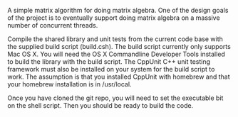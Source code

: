 A simple matrix algorithm for doing matrix algebra.
One of the design goals of the project is to eventually support doing matrix algebra on a massive number of concurrent threads.

Compile the shared library and unit tests from the current code base with the supplied build script (build.csh).
The build script currently only supports Mac OS X. You will need the OS X Commandline Developer Tools installed to build the library with the build script.
The CppUnit C++ unit testing framework must also be installed on your system for the build script to work. The assumption is that you installed CppUnit with homebrew and that your homebrew installation is in /usr/local.

Once you have cloned the git repo, you will need to set the executable bit on the shell script. Then you should be ready to build the code.
